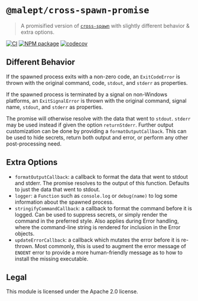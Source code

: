 # `@malept/cross-spawn-promise`

> A promisified version of [`cross-spawn`](https://npm.im/cross-spawn) with slightly different behavior & extra options.

[![CI](https://github.com/malept/cross-spawn-promise/workflows/CI/badge.svg)](https://github.com/malept/cross-spawn-promise/actions?query=workflow%3ACI)
[![NPM package](https://img.shields.io/npm/v/@malept/cross-spawn-promise.svg)](https://www.npmjs.com/package/@malept/cross-spawn-promise)
[![codecov](https://codecov.io/gh/malept/cross-spawn-promise/branch/main/graph/badge.svg)](https://codecov.io/gh/malept/cross-spawn-promise)

## Different Behavior

If the spawned process exits with a non-zero code, an `ExitCodeError` is thrown with the original
command, code, `stdout`, and `stderr` as properties.

If the spawned process is terminated by a signal on non-Windows platforms, an `ExitSignalError` is
thrown with the original command, signal name, `stdout`, and `stderr` as properties.

The promise will otherwise resolve with the data that went to `stdout`. `stderr` may be used
instead if given the option `returnStderr`. Further output customization can be done by providing a
`formatOutputCallback`. This can be used to hide secrets, return both output and error, or perform
any other post-processing need.

## Extra Options

- `formatOutputCallback`: a callback to format the data that went to stdout and stderr. The
  promise resolves to the output of this function. Defaults to just the data that went to stdout.
- `logger`: a `Function` such as `console.log` or `debug(name)` to log some information
  about the spawned process.
- `stringifyCommandCallback`: a callback to format the command before it is logged. Can be
  used to suppress secrets, or simply render the command in the preferred style. Also applies
  during Error handling, where the command-line string is rendered for inclusion in the
  Error objects.
- `updateErrorCallback`: a callback which mutates the error before it is re-thrown. Most commonly,
  this is used to augment the error message of `ENOENT` error to provide a more human-friendly
  message as to how to install the missing executable.

## Legal

This module is licensed under the Apache 2.0 license.
